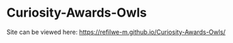 # Curiosity-Awards-Owls

Site can be viewed here: https://refilwe-m.github.io/Curiosity-Awards-Owls/
